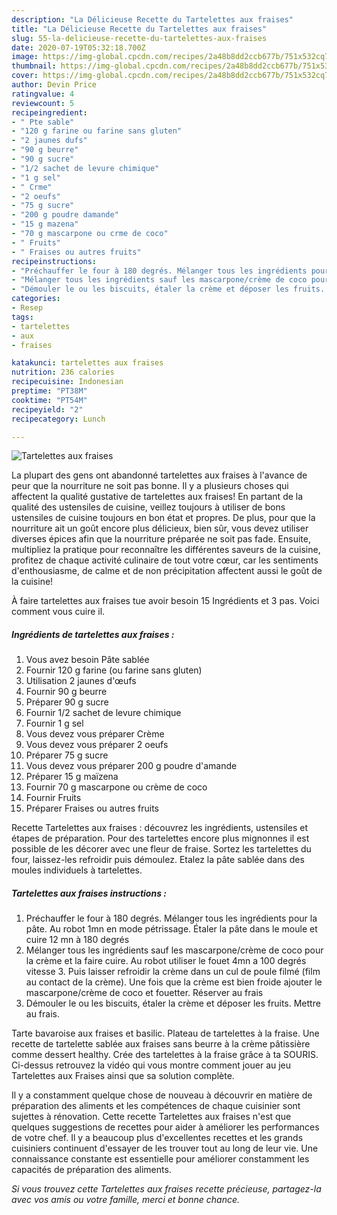 ```yaml
---
description: "La Délicieuse Recette du Tartelettes aux fraises"
title: "La Délicieuse Recette du Tartelettes aux fraises"
slug: 55-la-delicieuse-recette-du-tartelettes-aux-fraises
date: 2020-07-19T05:32:18.700Z
image: https://img-global.cpcdn.com/recipes/2a48b8dd2ccb677b/751x532cq70/tartelettes-aux-fraises-photo-principale-de-la-recette.jpg
thumbnail: https://img-global.cpcdn.com/recipes/2a48b8dd2ccb677b/751x532cq70/tartelettes-aux-fraises-photo-principale-de-la-recette.jpg
cover: https://img-global.cpcdn.com/recipes/2a48b8dd2ccb677b/751x532cq70/tartelettes-aux-fraises-photo-principale-de-la-recette.jpg
author: Devin Price
ratingvalue: 4
reviewcount: 5
recipeingredient:
- " Pte sable"
- "120 g farine ou farine sans gluten"
- "2 jaunes dufs"
- "90 g beurre"
- "90 g sucre"
- "1/2 sachet de levure chimique"
- "1 g sel"
- " Crme"
- "2 oeufs"
- "75 g sucre"
- "200 g poudre damande"
- "15 g mazena"
- "70 g mascarpone ou crme de coco"
- " Fruits"
- " Fraises ou autres fruits"
recipeinstructions:
- "Préchauffer le four à 180 degrés. Mélanger tous les ingrédients pour la pâte. Au robot 1mn en mode pétrissage. Étaler la pâte dans le moule et cuire 12 mn à 180 degrés"
- "Mélanger tous les ingrédients sauf les mascarpone/crème de coco pour la crème et la faire cuire. Au robot utiliser le fouet 4mn a 100 degrés vitesse 3. Puis laisser refroidir la crème dans un cul de poule filmé (film au contact de la crème). Une fois que la crème est bien froide ajouter le mascarpone/crème de coco et fouetter. Réserver au frais"
- "Démouler le ou les biscuits, étaler la crème et déposer les fruits. Mettre au frais."
categories:
- Resep
tags:
- tartelettes
- aux
- fraises

katakunci: tartelettes aux fraises 
nutrition: 236 calories
recipecuisine: Indonesian
preptime: "PT38M"
cooktime: "PT54M"
recipeyield: "2"
recipecategory: Lunch

---
```



![Tartelettes aux fraises](https://img-global.cpcdn.com/recipes/2a48b8dd2ccb677b/751x532cq70/tartelettes-aux-fraises-photo-principale-de-la-recette.jpg)

La plupart des gens ont abandonné tartelettes aux fraises à l'avance de peur que la nourriture ne soit pas bonne. Il y a plusieurs choses qui affectent la qualité gustative de tartelettes aux fraises! En partant de la qualité des ustensiles de cuisine, veillez toujours à utiliser de bons ustensiles de cuisine toujours en bon état et propres. De plus, pour que la nourriture ait un goût encore plus délicieux, bien sûr, vous devez utiliser diverses épices afin que la nourriture préparée ne soit pas fade. Ensuite, multipliez la pratique pour reconnaître les différentes saveurs de la cuisine, profitez de chaque activité culinaire de tout votre cœur, car les sentiments d'enthousiasme, de calme et de non précipitation affectent aussi le goût de la cuisine!

<!--inarticleads1-->

À faire tartelettes aux fraises tue avoir besoin 15 Ingrédients et 3 pas. Voici comment vous cuire il.

##### Ingrédients de tartelettes aux fraises :

1. Vous avez besoin  Pâte sablée
1. Fournir 120 g farine (ou farine sans gluten)
1. Utilisation 2 jaunes d&#39;œufs
1. Fournir 90 g beurre
1. Préparer 90 g sucre
1. Fournir 1/2 sachet de levure chimique
1. Fournir 1 g sel
1. Vous devez vous préparer  Crème
1. Vous devez vous préparer 2 oeufs
1. Préparer 75 g sucre
1. Vous devez vous préparer 200 g poudre d&#39;amande
1. Préparer 15 g maïzena
1. Fournir 70 g mascarpone ou crème de coco
1. Fournir  Fruits
1. Préparer  Fraises ou autres fruits


Recette Tartelettes aux fraises : découvrez les ingrédients, ustensiles et étapes de préparation. Pour des tartelettes encore plus mignonnes il est possible de les décorer avec une fleur de fraise. Sortez les tartelettes du four, laissez-les refroidir puis démoulez. Etalez la pâte sablée dans des moules individuels à tartelettes. 

<!--inarticleads2-->

##### Tartelettes aux fraises instructions :

1. Préchauffer le four à 180 degrés. Mélanger tous les ingrédients pour la pâte. Au robot 1mn en mode pétrissage. Étaler la pâte dans le moule et cuire 12 mn à 180 degrés
1. Mélanger tous les ingrédients sauf les mascarpone/crème de coco pour la crème et la faire cuire. Au robot utiliser le fouet 4mn a 100 degrés vitesse 3. Puis laisser refroidir la crème dans un cul de poule filmé (film au contact de la crème). Une fois que la crème est bien froide ajouter le mascarpone/crème de coco et fouetter. Réserver au frais
1. Démouler le ou les biscuits, étaler la crème et déposer les fruits. Mettre au frais.


Tarte bavaroise aux fraises et basilic. Plateau de tartelettes à la fraise. Une recette de tartelette sablée aux fraises sans beurre à la crème pâtissière comme dessert healthy. Crée des tartelettes à la fraise grâce à ta SOURIS. Ci-dessus retrouvez la vidéo qui vous montre comment jouer au jeu Tartelettes aux Fraises ainsi que sa solution complète. 

<!--inarticleads1-->

<p>
Il y a constamment quelque chose de nouveau à découvrir en matière de préparation des aliments et les compétences de chaque cuisinier sont sujettes à rénovation. Cette recette Tartelettes aux fraises n'est que quelques suggestions de recettes pour aider à améliorer les performances de votre chef. Il y a beaucoup plus d'excellentes recettes et les grands cuisiniers continuent d'essayer de les trouver tout au long de leur vie. Une connaissance constante est essentielle pour améliorer constamment les capacités de préparation des aliments.
</p>

<p>
<i>Si vous trouvez cette Tartelettes aux fraises recette précieuse, partagez-la avec vos amis ou votre famille, merci et bonne chance.</i>
</p>
